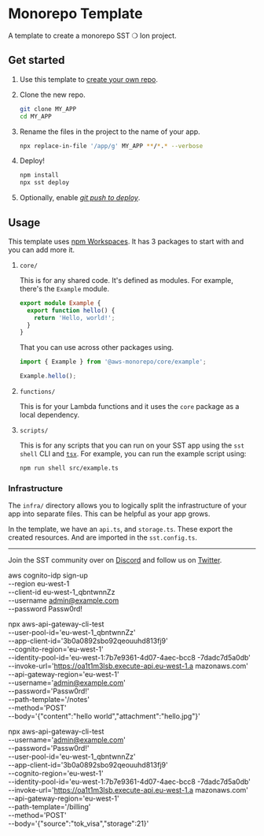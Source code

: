 # Monorepo Template

A template to create a monorepo SST ❍ Ion project.

## Get started

1. Use this template to [create your own repo](https://docs.github.com/en/repositories/creating-and-managing-repositories/creating-a-repository-from-a-template).

2. Clone the new repo.

   ```bash
   git clone MY_APP
   cd MY_APP
   ```

3. Rename the files in the project to the name of your app.

   ```bash
   npx replace-in-file '/app/g' MY_APP **/*.* --verbose
   ```

4. Deploy!

   ```bash
   npm install
   npx sst deploy
   ```

5. Optionally, enable [_git push to deploy_](https://ion.sst.dev/docs/console/#autodeploy).

## Usage

This template uses [npm Workspaces](https://docs.npmjs.com/cli/v8/using-npm/workspaces). It has 3 packages to start with and you can add more it.

1. `core/`

   This is for any shared code. It's defined as modules. For example, there's the `Example` module.

   ```ts
   export module Example {
     export function hello() {
       return 'Hello, world!';
     }
   }
   ```

   That you can use across other packages using.

   ```ts
   import { Example } from '@aws-monorepo/core/example';

   Example.hello();
   ```

2. `functions/`

   This is for your Lambda functions and it uses the `core` package as a local dependency.

3. `scripts/`

   This is for any scripts that you can run on your SST app using the `sst shell` CLI and [`tsx`](https://www.npmjs.com/package/tsx). For example, you can run the example script using:

   ```bash
   npm run shell src/example.ts
   ```

### Infrastructure

The `infra/` directory allows you to logically split the infrastructure of your app into separate files. This can be helpful as your app grows.

In the template, we have an `api.ts`, and `storage.ts`. These export the created resources. And are imported in the `sst.config.ts`.

---

Join the SST community over on [Discord](https://discord.gg/sst) and follow us on [Twitter](https://twitter.com/SST_dev).

aws cognito-idp sign-up \
--region eu-west-1 \
--client-id eu-west-1_qbntwnnZz \
--username admin@example.com \
--password Passw0rd!

npx aws-api-gateway-cli-test \
--user-pool-id='eu-west-1_qbntwnnZz' \
--app-client-id='3b0a0892sbo92qeouuhd813fj9' \
--cognito-region='eu-west-1' \
--identity-pool-id='eu-west-1:7b7e9361-4d07-4aec-bcc8
-7dadc7d5a0db' \
--invoke-url='https://oa1t1m3lsb.execute-api.eu-west-1.a
mazonaws.com' \
--api-gateway-region='eu-west-1' \
--username='admin@example.com' \
--password='Passw0rd!' \
--path-template='/notes' \
--method='POST' \
--body='{"content":"hello world","attachment":"hello.jpg"}'

npx aws-api-gateway-cli-test \
--username='admin@example.com' \
--password='Passw0rd!' \
--user-pool-id='eu-west-1_qbntwnnZz' \
--app-client-id='3b0a0892sbo92qeouuhd813fj9' \
--cognito-region='eu-west-1' \
--identity-pool-id='eu-west-1:7b7e9361-4d07-4aec-bcc8
-7dadc7d5a0db' \
--invoke-url='https://oa1t1m3lsb.execute-api.eu-west-1.a
mazonaws.com' \
--api-gateway-region='eu-west-1' \
--path-template='/billing' \
--method='POST' \
--body='{"source":"tok_visa","storage":21}'
